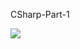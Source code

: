  CSharp-Part-1

<img src="https://cdn.codementor.io/assets/tutors/c-sharp-tutors-online.png" align="center">
